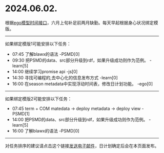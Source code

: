 # 2024.06.02.

根据[ego模型时间接口](https://gitee.com/hyg/blog/blob/master/timeflow.md)，六月上旬补足前两月缺勤。每天早起根据身心状况绑定模版。

---
如果绑定模版1可能安排以下任务：

- 07:45	了解blawx的语法 -PSMD[0]
- 09:30	把PSMD的data、src部分升级到rdf，如果升级成功则作为范例。 -learn[5]
- 14:00	继续学习promise api -js[0]
- 14:30	寻找可编程的,去中心化的信息发布方式 -learn[0]
- 16:00	在season metadata中实现浮动时间表，修改日计划功能。 -ego[0]

---
如果绑定模版2可能安排以下任务：

- 07:45	term + COM matedata -> deploy metadata -> deploy view -PSMD[1]
- 14:00	把PSMD的data、src部分升级到rdf，如果升级成功则作为范例。 -learn[5]
- 16:00	了解blawx的语法 -PSMD[0]

---
对任务排序的建议请点击这个链接<a href="mailto:huangyg@mars22.com?subject=关于2024.06.02.任务排序的建议&body=date: 20240602%0D%0Afile: ../../blog/release/time/d.20240602.md%0D%0A---请勿修改邮件主题及以上内容---%0D%0A">发送电子邮件</a>，日计划确定后会在本页面发布。